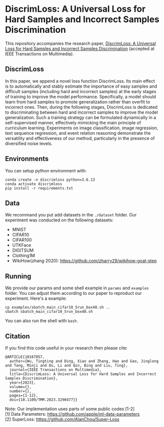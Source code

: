 # DiscrimLoss: A Universal Loss for Hard Samples and Incorrect Samples Discrimination
This repository accompanies the research paper, 
[DiscrimLoss: A Universal Loss for Hard Samples and Incorrect Samples Discrimination](
https://ieeexplore.ieee.org/document/10167857)
(accepted at IEEE Transactions on Multimedia). 


## DiscrimLoss

In this paper, we append a novel loss function DiscrimLoss. Its main effect is to automatically and stably estimate the importance of easy samples and difficult samples (including hard and incorrect samples) at the early stages of training to improve the model performance. Specifically, a model should learn from hard samples to promote generalization rather than overfit to incorrect ones. Then, during the following stages, DiscrimLoss is dedicated to discriminating between hard and incorrect samples to improve the model generalization. Such a training strategy can be formulated dynamically in a self-supervised manner, effectively mimicking the main principle of curriculum learning. Experiments on image classification, image regression, text sequence regression, and event relation reasoning demonstrate the versatility and effectiveness of our method, particularly in the presence of diversified noise levels.

## Environments
You can setup python environment with:
```
conda create -n discrimloss python=3.6.13
conda activate discrimloss
pip install -r requirements.txt
```

## Data
We recommand you put add datasets in the `./dataset` folder. Our experiment was conducted on the following datasets:
+ MNIST
+ CIFAR10
+ CIFAR100
+ UTKFace
+ DIGITSUM
+ Clothing1M
+ WikiHow(zhang 2020): https://github.com/zharry29/wikihow-goal-step


## Running
We provide our params and some shell example in `params` and `examples` folder. You can adjust them according to our paper to reproduct our experiment. Here's a example:
```
cp examples/sbatch_main_cifar10_5run_box40.sh ..
sbatch sbatch_main_cifar10_5run_box40.sh
```
You can also run the shell with `bash`.


## Citation
If you find this code useful in your research then please cite:
```
@ARTICLE{10167857,
  author={Wu, Tingting and Ding, Xiao and Zhang, Hao and Gao, Jinglong and Tang, Minji and Du, Li and Qin, Bing and Liu, Ting},
  journal={IEEE Transactions on Multimedia}, 
  title={DiscrimLoss: A Universal Loss for Hard Samples and Incorrect Samples Discrimination}, 
  year={2023},
  volume={},
  number={},
  pages={1-12},
  doi={10.1109/TMM.2023.3290477}}

```
Note: Our implementation uses parts of some public codes [1-2]  
[1] Data Parameters: https://github.com/apple/ml-data-parameters  
[2] SuperLoss: https://github.com/AlanChou/Super-Loss